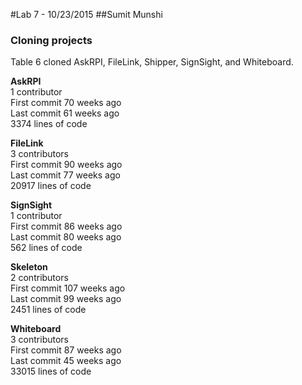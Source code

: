 #Lab 7 - 10/23/2015
##Sumit Munshi

### Cloning projects

Table 6 cloned AskRPI, FileLink, Shipper, SignSight, and Whiteboard.

**AskRPI**  
1 contributor  
First commit 70 weeks ago  
Last commit 61 weeks ago  
3374 lines of code  

**FileLink**  
3 contributors  
First commit 90 weeks ago  
Last commit 77 weeks ago  
20917 lines of code  

**SignSight**  
1 contributor  
First commit 86 weeks ago  
Last commit 80 weeks ago  
562 lines of code  

**Skeleton**  
2 contributors  
First commit 107 weeks ago  
Last commit 99 weeks ago  
2451 lines of code  

**Whiteboard**  
3 contributors  
First commit 87 weeks ago  
Last commit 45 weeks ago  
33015 lines of code  
